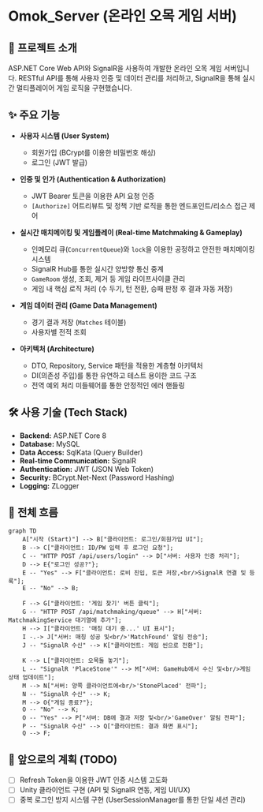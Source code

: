 # Omok_Server (온라인 오목 게임 서버)

## 📖 프로젝트 소개

ASP.NET Core Web API와 SignalR을 사용하여 개발한 온라인 오목 게임 서버입니다. RESTful API를 통해 사용자 인증 및 데이터 관리를 처리하고, SignalR을 통해 실시간 멀티플레이어 게임 로직을 구현했습니다.

## ✨ 주요 기능

-   **사용자 시스템 (User System)**
    -   회원가입 (BCrypt를 이용한 비밀번호 해싱)
    -   로그인 (JWT 발급)

-   **인증 및 인가 (Authentication & Authorization)**
    -   JWT Bearer 토큰을 이용한 API 요청 인증
    -   `[Authorize]` 어트리뷰트 및 정책 기반 로직을 통한 엔드포인트/리소스 접근 제어

-   **실시간 매치메이킹 및 게임플레이 (Real-time Matchmaking & Gameplay)**
    -   인메모리 큐(`ConcurrentQueue`)와 `lock`을 이용한 공정하고 안전한 매치메이킹 시스템
    -   SignalR Hub를 통한 실시간 양방향 통신 중계
    -   `GameRoom` 생성, 조회, 제거 등 게임 라이프사이클 관리
    -   게임 내 핵심 로직 처리 (수 두기, 턴 전환, 승패 판정 후 결과 자동 저장)

-   **게임 데이터 관리 (Game Data Management)**
    -   경기 결과 저장 (`Matches` 테이블)
    -   사용자별 전적 조회

-   **아키텍처 (Architecture)**
    -   DTO, Repository, Service 패턴을 적용한 계층형 아키텍처
    -   DI(의존성 주입)를 통한 유연하고 테스트 용이한 코드 구조
    -   전역 예외 처리 미들웨어를 통한 안정적인 에러 핸들링

## 🛠️ 사용 기술 (Tech Stack)

-   **Backend:** ASP.NET Core 8
-   **Database:** MySQL
-   **Data Access:** SqlKata (Query Builder)
-   **Real-time Communication:** SignalR
-   **Authentication:** JWT (JSON Web Token)
-   **Security:** BCrypt.Net-Next (Password Hashing)
-   **Logging:** ZLogger

## 🔄 전체 흐름

```mermaid
graph TD
    A["시작 (Start)"] --> B["클라이언트: 로그인/회원가입 UI"];
    B --> C["클라이언트: ID/PW 입력 후 로그인 요청"];
    C -- "HTTP POST /api/users/login" --> D["서버: 사용자 인증 처리"];
    D --> E{"로그인 성공?"};
    E -- "Yes" --> F["클라이언트: 로비 진입, 토큰 저장,<br/>SignalR 연결 및 등록"];
    E -- "No" --> B;
    
    F --> G["클라이언트: '게임 찾기' 버튼 클릭"];
    G -- "HTTP POST /api/matchmaking/queue" --> H["서버: MatchmakingService 대기열에 추가"];
    H --> I["클라이언트: '매칭 대기 중...' UI 표시"];
    I -.-> J["서버: 매칭 성공 및<br/>'MatchFound' 알림 전송"];
    J -- "SignalR 수신" --> K["클라이언트: 게임 씬으로 전환"];
    
    K --> L["클라이언트: 오목돌 놓기"];
    L -- "SignalR 'PlaceStone'" --> M["서버: GameHub에서 수신 및<br/>게임 상태 업데이트"];
    M --> N["서버: 양쪽 클라이언트에<br/>'StonePlaced' 전파"];
    N -- "SignalR 수신" --> K;
    M --> O{"게임 종료?"};
    O -- "No" --> K;
    O -- "Yes" --> P["서버: DB에 결과 저장 및<br/>'GameOver' 알림 전파"];
    P -- "SignalR 수신" --> Q["클라이언트: 결과 화면 표시"];
    Q --> F;
```

## 🚀 앞으로의 계획 (TODO)

-   [ ] Refresh Token을 이용한 JWT 인증 시스템 고도화
-   [ ] Unity 클라이언트 구현 (API 및 SignalR 연동, 게임 UI/UX)
-   [ ] 중복 로그인 방지 시스템 구현 (UserSessionManager를 통한 단일 세션 관리)
